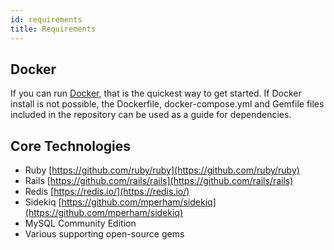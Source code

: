 ```yaml
---
id: requirements
title: Requirements
---
```


## Docker

If you can run [Docker](https://en.wikipedia.org/wiki/Docker_(software)), that is the quickest way to get started. If Docker install is not possible, the Dockerfile, docker-compose.yml and Gemfile files included in the repository can be used as a guide for dependencies.

## Core Technologies

- Ruby [https://github.com/ruby/ruby](https://github.com/ruby/ruby)
- Rails [https://github.com/rails/rails](https://github.com/rails/rails)
- Redis [https://redis.io/](https://redis.io/)
- Sidekiq [https://github.com/mperham/sidekiq](https://github.com/mperham/sidekiq)
- MySQL Community Edition
- Various supporting open-source gems
